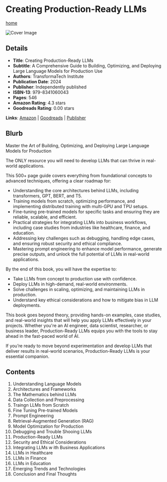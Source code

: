 # Creating Production-Ready LLMs

[home](../)

![Cover Image](creating-production-ready-llms.jpeg)

## Details

* **Title**: Creating Production-Ready LLMs
* **Subtitle**: A Comprehensive Guide to Building, Optimizing, and Deploying Large Language Models for Production Use
* **Authors**: TransformaTech Institute 
* **Publication Date**: 2024
* **Publisher**: Independently published
* **ISBN-13**: 979-8341060043
* **Pages**: 546
* **Amazon Rating**: 4.3 stars
* **Goodreads Rating**: 0.00 stars


**Links**: [Amazon](https://amzn.to/48Mr6ou) |
[Goodreads](https://www.goodreads.com/book/show/219981025-creating-production-ready-llms) |
[Publisher](https://www.amazon.com.au/stores/author/B0DJRMJX76/about)

## Blurb

Master the Art of Building, Optimizing, and Deploying Large Language Models for Production

The ONLY resource you will need to develop LLMs that can thrive in real-world applications.

This 500+ page guide covers everything from foundational concepts to advanced techniques, offering a clear roadmap for:
* Understanding the core architectures behind LLMs, including transformers, GPT, BERT, and T5.
* Training models from scratch, optimizing performance, and implementing distributed training with multi-GPU and TPU setups.
* Fine-tuning pre-trained models for specific tasks and ensuring they are reliable, scalable, and efficient.
* Practical strategies for integrating LLMs into business workflows, including case studies from industries like healthcare, finance, and education.
* Addressing key challenges such as debugging, handling edge cases, and ensuring robust security and ethical compliance.
* Mastering prompt engineering to enhance model performance, generate precise outputs, and unlock the full potential of LLMs in real-world applications.

By the end of this book, you will have the expertise to:
* Take LLMs from concept to production use with confidence.
* Deploy LLMs in high-demand, real-world environments.
* Solve challenges in scaling, optimizing, and maintaining LLMs in production.
* Understand key ethical considerations and how to mitigate bias in LLM deployments.

This book goes beyond theory, providing hands-on examples, case studies, and real-world insights that will help you apply LLMs effectively in your projects. Whether you're an AI engineer, data scientist, researcher, or business leader, Production-Ready LLMs equips you with the tools to stay ahead in the fast-paced world of AI.

If you’re ready to move beyond experimentation and develop LLMs that deliver results in real-world scenarios, Production-Ready LLMs is your essential companion.

## Contents

1. Understanding Language Models
2. Architectures and Frameworks
3. The Mathematics behind LLMs
4. Data Collection and Preprocessing
5. Traingn LLMs from Scratch
6. Fine Tuning Pre-trained Models
7. Prompt Engineering
8. Retrieval-Augmented Generation (RAG)
9. Model Optimization for Production
10. Debugging and Trouble Shooing LLMs
11. Production-Ready LLMs
12. Security and Ethical Considerations
13. Integrating LLMs w ith Business Applications
14. LLMs in Healthcare
15. LLMs in Finance
16. LLMs in Education
17. Emerging Trends and Technologies
18. Conclusion and Final Thoughts
